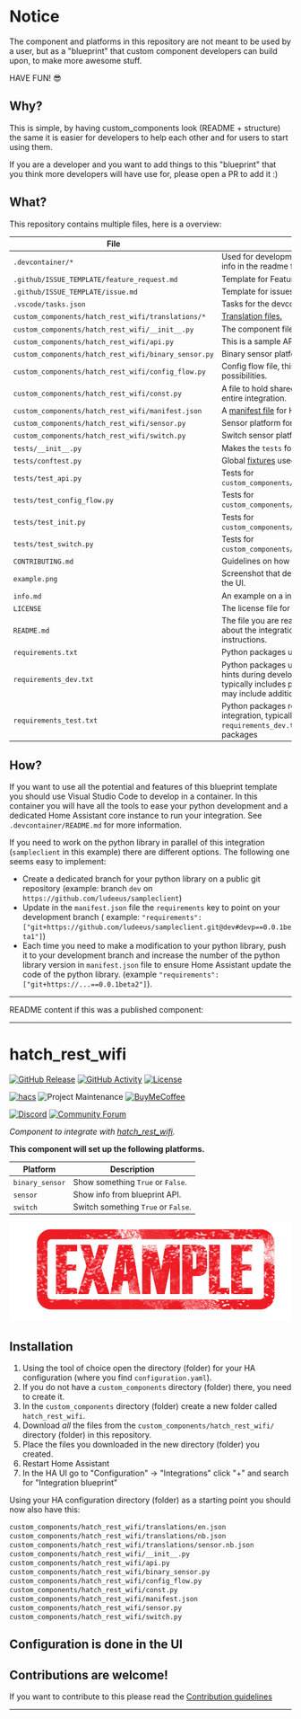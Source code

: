 # Notice

The component and platforms in this repository are not meant to be used by a
user, but as a "blueprint" that custom component developers can build
upon, to make more awesome stuff.

HAVE FUN! 😎

## Why?

This is simple, by having custom_components look (README + structure) the same
it is easier for developers to help each other and for users to start using them.

If you are a developer and you want to add things to this "blueprint" that you think more
developers will have use for, please open a PR to add it :)

## What?

This repository contains multiple files, here is a overview:

| File                                                 | Purpose                                                                                                                                                                                                                                         |
| ---------------------------------------------------- | ----------------------------------------------------------------------------------------------------------------------------------------------------------------------------------------------------------------------------------------------- |
| `.devcontainer/*`                                    | Used for development/testing with VSCODE, more info in the readme file in that dir.                                                                                                                                                             |
| `.github/ISSUE_TEMPLATE/feature_request.md`          | Template for Feature Requests                                                                                                                                                                                                                   |
| `.github/ISSUE_TEMPLATE/issue.md`                    | Template for issues                                                                                                                                                                                                                             |
| `.vscode/tasks.json`                                 | Tasks for the devcontainer.                                                                                                                                                                                                                     |
| `custom_components/hatch_rest_wifi/translations/*`   | [Translation files.](https://developers.home-assistant.io/docs/internationalization/custom_integration)                                                                                                                                         |
| `custom_components/hatch_rest_wifi/__init__.py`      | The component file for the integration.                                                                                                                                                                                                         |
| `custom_components/hatch_rest_wifi/api.py`           | This is a sample API client.                                                                                                                                                                                                                    |
| `custom_components/hatch_rest_wifi/binary_sensor.py` | Binary sensor platform for the integration.                                                                                                                                                                                                     |
| `custom_components/hatch_rest_wifi/config_flow.py`   | Config flow file, this adds the UI configuration possibilities.                                                                                                                                                                                 |
| `custom_components/hatch_rest_wifi/const.py`         | A file to hold shared variables/constants for the entire integration.                                                                                                                                                                           |
| `custom_components/hatch_rest_wifi/manifest.json`    | A [manifest file](https://developers.home-assistant.io/docs/en/creating_integration_manifest.html) for Home Assistant.                                                                                                                          |
| `custom_components/hatch_rest_wifi/sensor.py`        | Sensor platform for the integration.                                                                                                                                                                                                            |
| `custom_components/hatch_rest_wifi/switch.py`        | Switch sensor platform for the integration.                                                                                                                                                                                                     |
| `tests/__init__.py`                                  | Makes the `tests` folder a module.                                                                                                                                                                                                              |
| `tests/conftest.py`                                  | Global [fixtures](https://docs.pytest.org/en/stable/fixture.html) used in tests to [patch](https://docs.python.org/3/library/unittest.mock.html#unittest.mock.patch) functions.                                                                 |
| `tests/test_api.py`                                  | Tests for `custom_components/hatch_rest_wifi/api.py`.                                                                                                                                                                                           |
| `tests/test_config_flow.py`                          | Tests for `custom_components/hatch_rest_wifi/config_flow.py`.                                                                                                                                                                                   |
| `tests/test_init.py`                                 | Tests for `custom_components/hatch_rest_wifi/__init__.py`.                                                                                                                                                                                      |
| `tests/test_switch.py`                               | Tests for `custom_components/hatch_rest_wifi/switch.py`.                                                                                                                                                                                        |
| `CONTRIBUTING.md`                                    | Guidelines on how to contribute.                                                                                                                                                                                                                |
| `example.png`                                        | Screenshot that demonstrate how it might look in the UI.                                                                                                                                                                                        |
| `info.md`                                            | An example on a info file (used by [hacs][hacs]).                                                                                                                                                                                               |
| `LICENSE`                                            | The license file for the project.                                                                                                                                                                                                               |
| `README.md`                                          | The file you are reading now, should contain info about the integration, installation and configuration instructions.                                                                                                                           |
| `requirements.txt`                                   | Python packages used by this integration.                                                                                                                                                                                                       |
| `requirements_dev.txt`                               | Python packages used to provide [IntelliSense](https://code.visualstudio.com/docs/editor/intellisense)/code hints during development of this integration, typically includes packages in `requirements.txt` but may include additional packages |
| `requirements_test.txt`                              | Python packages required to run the tests for this integration, typically includes packages in `requirements_dev.txt` but may include additional packages                                                                                       |

## How?

If you want to use all the potential and features of this blueprint template you
should use Visual Studio Code to develop in a container. In this container you
will have all the tools to ease your python development and a dedicated Home
Assistant core instance to run your integration. See `.devcontainer/README.md` for more information.

If you need to work on the python library in parallel of this integration
(`sampleclient` in this example) there are different options. The following one seems
easy to implement:

- Create a dedicated branch for your python library on a public git repository (example: branch
  `dev` on `https://github.com/ludeeus/sampleclient`)
- Update in the `manifest.json` file the `requirements` key to point on your development branch
  ( example: `"requirements": ["git+https://github.com/ludeeus/sampleclient.git@dev#devp==0.0.1beta1"]`)
- Each time you need to make a modification to your python library, push it to your
  development branch and increase the number of the python library version in `manifest.json` file
  to ensure Home Assistant update the code of the python library. (example `"requirements": ["git+https://...==0.0.1beta2"]`).

---

README content if this was a published component:

---

# hatch_rest_wifi

[![GitHub Release][releases-shield]][releases]
[![GitHub Activity][commits-shield]][commits]
[![License][license-shield]](LICENSE)

[![hacs][hacsbadge]][hacs]
![Project Maintenance][maintenance-shield]
[![BuyMeCoffee][buymecoffeebadge]][buymecoffee]

[![Discord][discord-shield]][discord]
[![Community Forum][forum-shield]][forum]

_Component to integrate with [hatch_rest_wifi][hatch_rest_wifi]._

**This component will set up the following platforms.**

| Platform        | Description                         |
| --------------- | ----------------------------------- |
| `binary_sensor` | Show something `True` or `False`.   |
| `sensor`        | Show info from blueprint API.       |
| `switch`        | Switch something `True` or `False`. |

![example][exampleimg]

## Installation

1. Using the tool of choice open the directory (folder) for your HA configuration (where you find `configuration.yaml`).
2. If you do not have a `custom_components` directory (folder) there, you need to create it.
3. In the `custom_components` directory (folder) create a new folder called `hatch_rest_wifi`.
4. Download _all_ the files from the `custom_components/hatch_rest_wifi/` directory (folder) in this repository.
5. Place the files you downloaded in the new directory (folder) you created.
6. Restart Home Assistant
7. In the HA UI go to "Configuration" -> "Integrations" click "+" and search for "Integration blueprint"

Using your HA configuration directory (folder) as a starting point you should now also have this:

```text
custom_components/hatch_rest_wifi/translations/en.json
custom_components/hatch_rest_wifi/translations/nb.json
custom_components/hatch_rest_wifi/translations/sensor.nb.json
custom_components/hatch_rest_wifi/__init__.py
custom_components/hatch_rest_wifi/api.py
custom_components/hatch_rest_wifi/binary_sensor.py
custom_components/hatch_rest_wifi/config_flow.py
custom_components/hatch_rest_wifi/const.py
custom_components/hatch_rest_wifi/manifest.json
custom_components/hatch_rest_wifi/sensor.py
custom_components/hatch_rest_wifi/switch.py
```

## Configuration is done in the UI

<!---->

## Contributions are welcome!

If you want to contribute to this please read the [Contribution guidelines](CONTRIBUTING.md)

---

[hatch_rest_wifi]: https://github.com/zblust/hass-HatchRestPlus
[buymecoffee]: https://www.buymeacoffee.com/ludeeus
[buymecoffeebadge]: https://img.shields.io/badge/buy%20me%20a%20coffee-donate-yellow.svg?style=for-the-badge
[commits-shield]: https://img.shields.io/github/commit-activity/y/custom-components/blueprint.svg?style=for-the-badge
[commits]: https://github.com/zblust/hass-HatchRestPlus/commits/master
[hacs]: https://github.com/custom-components/hacs
[hacsbadge]: https://img.shields.io/badge/HACS-Custom-orange.svg?style=for-the-badge
[discord]: https://discord.gg/Qa5fW2R
[discord-shield]: https://img.shields.io/discord/330944238910963714.svg?style=for-the-badge
[exampleimg]: example.png
[forum-shield]: https://img.shields.io/badge/community-forum-brightgreen.svg?style=for-the-badge
[forum]: https://community.home-assistant.io/
[license-shield]: https://img.shields.io/github/license/custom-components/blueprint.svg?style=for-the-badge
[maintenance-shield]: https://img.shields.io/badge/maintainer-Joakim%20Sørensen%20%40ludeeus-blue.svg?style=for-the-badge
[releases-shield]: https://img.shields.io/github/release/custom-components/blueprint.svg?style=for-the-badge
[releases]: https://github.com/zblust/hass-HatchRestPlus/releases

